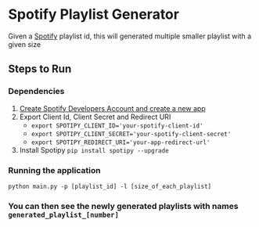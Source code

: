 # Spotify Playlist Generator

Given a [Spotify](https://www.spotify.com/us/) playlist id, this will generated multiple smaller playlist with a given size

## Steps to Run
### Dependencies
1. [Create Spotify Developers Account and create a new app](https://developer.spotify.com/)
2. Export Client Id, Client Secret and Redirect URI
    * `export SPOTIPY_CLIENT_ID='your-spotify-client-id'`
    * `export SPOTIPY_CLIENT_SECRET='your-spotify-client-secret'`
    * `export SPOTIPY_REDIRECT_URI='your-app-redirect-url'`
3. Install Spotipy
    `pip install spotipy --upgrade`
### Running the application
`python main.py -p [playlist_id] -l [size_of_each_playlist]`
### You can then see the newly generated playlists with names `generated_playlist_[number]`